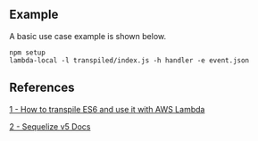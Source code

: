 ## Example

A basic use case example is shown below.
 
    npm setup
    lambda-local -l transpiled/index.js -h handler -e event.json

## References

[1 - How to transpile ES6 and use it with AWS Lambda](https://medium.com/@tomokazukozuma/how-to-transpile-es6-and-use-it-with-aws-lambda-78da3d7aefe3)

[2 - Sequelize v5 Docs](https://sequelize.org/v5/)